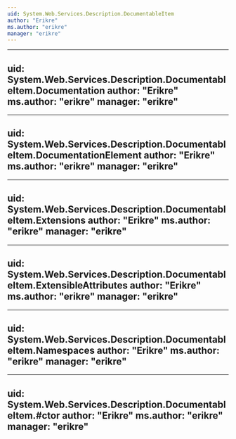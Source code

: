 ```yaml
---
uid: System.Web.Services.Description.DocumentableItem
author: "Erikre"
ms.author: "erikre"
manager: "erikre"
---
```


---
uid: System.Web.Services.Description.DocumentableItem.Documentation
author: "Erikre"
ms.author: "erikre"
manager: "erikre"
---

---
uid: System.Web.Services.Description.DocumentableItem.DocumentationElement
author: "Erikre"
ms.author: "erikre"
manager: "erikre"
---

---
uid: System.Web.Services.Description.DocumentableItem.Extensions
author: "Erikre"
ms.author: "erikre"
manager: "erikre"
---

---
uid: System.Web.Services.Description.DocumentableItem.ExtensibleAttributes
author: "Erikre"
ms.author: "erikre"
manager: "erikre"
---

---
uid: System.Web.Services.Description.DocumentableItem.Namespaces
author: "Erikre"
ms.author: "erikre"
manager: "erikre"
---

---
uid: System.Web.Services.Description.DocumentableItem.#ctor
author: "Erikre"
ms.author: "erikre"
manager: "erikre"
---
